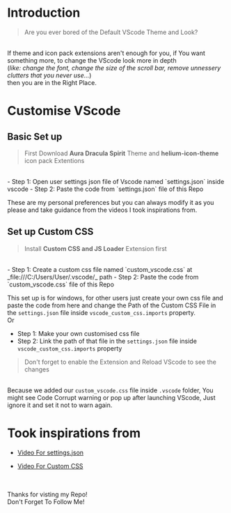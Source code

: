 # Introduction

> Are you ever bored of the Default VScode Theme and Look?

<br> If theme and icon pack extensions aren't enough for you, if You want something more, to change the VScode look more in depth
<br> (_like: change the font, change the size of the scroll bar, remove unnessery clutters that you never use..._)
<br> then you are in the Right Place.

# Customise VScode
## Basic Set up

> First Download **Aura Dracula Spirit** Theme and **helium-icon-theme** icon pack Extentions

<br>
- Step 1: Open user settings json file of Vscode named `settings.json` inside vscode
- Step 2: Paste the code from `settings.json` file of this Repo

These are my personal preferences but you can always modify it as you please and take guidance from the videos I took inspirations from.

## Set up Custom CSS

> Install **Custom CSS and JS Loader** Extension first

<br>
- Step 1: Create a custom css file named `custom_vscode.css` at _file:///C:/Users/User/.vscode/_ path
- Step 2: Paste the code from `custom_vscode.css` file of this Repo

This set up is for windows, for other users just create your own css file and paste the code from here and change the Path of the Custom CSS File in the `settings.json` file inside `vscode_custom_css.imports` property. <br>
Or
<br>
- Step 1: Make your own customised css file
- Step 2: Link the path of that file in the `settings.json` file inside `vscode_custom_css.imports` property

> Don't forget to enable the Extension and Reload VScode to see the changes

<br> Because we added our `custom_vscode.css` file inside `.vscode` folder, You might see Code Corrupt warning or pop up after launching VScode, Just ignore it and set it not to warn again.

# Took inspirations from

- [Video For settings.json](https://youtu.be/VmFOsK7IhI4?si=jHLfnh58MNoSzn7K)

- [Video For Custom CSS](https://youtu.be/9_I0bySQoCs?si=pUuQva48n_fAMzWj)

<br> <br> Thanks for visting my Repo!
<br> Don't Forget To Follow Me!
